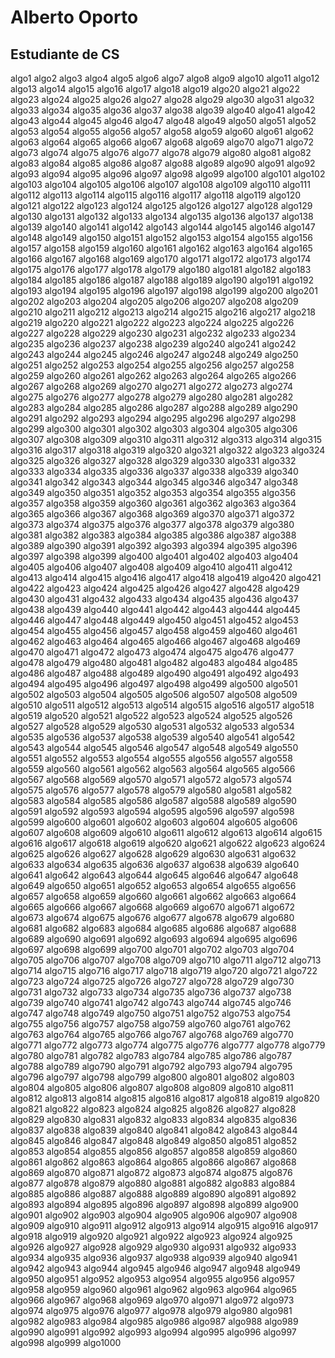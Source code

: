 # Alberto Oporto

## Estudiante de CS


algo1
algo2
algo3
algo4
algo5
algo6
algo7
algo8
algo9
algo10
algo11
algo12
algo13
algo14
algo15
algo16
algo17
algo18
algo19
algo20
algo21
algo22
algo23
algo24
algo25
algo26
algo27
algo28
algo29
algo30
algo31
algo32
algo33
algo34
algo35
algo36
algo37
algo38
algo39
algo40
algo41
algo42
algo43
algo44
algo45
algo46
algo47
algo48
algo49
algo50
algo51
algo52
algo53
algo54
algo55
algo56
algo57
algo58
algo59
algo60
algo61
algo62
algo63
algo64
algo65
algo66
algo67
algo68
algo69
algo70
algo71
algo72
algo73
algo74
algo75
algo76
algo77
algo78
algo79
algo80
algo81
algo82
algo83
algo84
algo85
algo86
algo87
algo88
algo89
algo90
algo91
algo92
algo93
algo94
algo95
algo96
algo97
algo98
algo99
algo100
algo101
algo102
algo103
algo104
algo105
algo106
algo107
algo108
algo109
algo110
algo111
algo112
algo113
algo114
algo115
algo116
algo117
algo118
algo119
algo120
algo121
algo122
algo123
algo124
algo125
algo126
algo127
algo128
algo129
algo130
algo131
algo132
algo133
algo134
algo135
algo136
algo137
algo138
algo139
algo140
algo141
algo142
algo143
algo144
algo145
algo146
algo147
algo148
algo149
algo150
algo151
algo152
algo153
algo154
algo155
algo156
algo157
algo158
algo159
algo160
algo161
algo162
algo163
algo164
algo165
algo166
algo167
algo168
algo169
algo170
algo171
algo172
algo173
algo174
algo175
algo176
algo177
algo178
algo179
algo180
algo181
algo182
algo183
algo184
algo185
algo186
algo187
algo188
algo189
algo190
algo191
algo192
algo193
algo194
algo195
algo196
algo197
algo198
algo199
algo200
algo201
algo202
algo203
algo204
algo205
algo206
algo207
algo208
algo209
algo210
algo211
algo212
algo213
algo214
algo215
algo216
algo217
algo218
algo219
algo220
algo221
algo222
algo223
algo224
algo225
algo226
algo227
algo228
algo229
algo230
algo231
algo232
algo233
algo234
algo235
algo236
algo237
algo238
algo239
algo240
algo241
algo242
algo243
algo244
algo245
algo246
algo247
algo248
algo249
algo250
algo251
algo252
algo253
algo254
algo255
algo256
algo257
algo258
algo259
algo260
algo261
algo262
algo263
algo264
algo265
algo266
algo267
algo268
algo269
algo270
algo271
algo272
algo273
algo274
algo275
algo276
algo277
algo278
algo279
algo280
algo281
algo282
algo283
algo284
algo285
algo286
algo287
algo288
algo289
algo290
algo291
algo292
algo293
algo294
algo295
algo296
algo297
algo298
algo299
algo300
algo301
algo302
algo303
algo304
algo305
algo306
algo307
algo308
algo309
algo310
algo311
algo312
algo313
algo314
algo315
algo316
algo317
algo318
algo319
algo320
algo321
algo322
algo323
algo324
algo325
algo326
algo327
algo328
algo329
algo330
algo331
algo332
algo333
algo334
algo335
algo336
algo337
algo338
algo339
algo340
algo341
algo342
algo343
algo344
algo345
algo346
algo347
algo348
algo349
algo350
algo351
algo352
algo353
algo354
algo355
algo356
algo357
algo358
algo359
algo360
algo361
algo362
algo363
algo364
algo365
algo366
algo367
algo368
algo369
algo370
algo371
algo372
algo373
algo374
algo375
algo376
algo377
algo378
algo379
algo380
algo381
algo382
algo383
algo384
algo385
algo386
algo387
algo388
algo389
algo390
algo391
algo392
algo393
algo394
algo395
algo396
algo397
algo398
algo399
algo400
algo401
algo402
algo403
algo404
algo405
algo406
algo407
algo408
algo409
algo410
algo411
algo412
algo413
algo414
algo415
algo416
algo417
algo418
algo419
algo420
algo421
algo422
algo423
algo424
algo425
algo426
algo427
algo428
algo429
algo430
algo431
algo432
algo433
algo434
algo435
algo436
algo437
algo438
algo439
algo440
algo441
algo442
algo443
algo444
algo445
algo446
algo447
algo448
algo449
algo450
algo451
algo452
algo453
algo454
algo455
algo456
algo457
algo458
algo459
algo460
algo461
algo462
algo463
algo464
algo465
algo466
algo467
algo468
algo469
algo470
algo471
algo472
algo473
algo474
algo475
algo476
algo477
algo478
algo479
algo480
algo481
algo482
algo483
algo484
algo485
algo486
algo487
algo488
algo489
algo490
algo491
algo492
algo493
algo494
algo495
algo496
algo497
algo498
algo499
algo500
algo501
algo502
algo503
algo504
algo505
algo506
algo507
algo508
algo509
algo510
algo511
algo512
algo513
algo514
algo515
algo516
algo517
algo518
algo519
algo520
algo521
algo522
algo523
algo524
algo525
algo526
algo527
algo528
algo529
algo530
algo531
algo532
algo533
algo534
algo535
algo536
algo537
algo538
algo539
algo540
algo541
algo542
algo543
algo544
algo545
algo546
algo547
algo548
algo549
algo550
algo551
algo552
algo553
algo554
algo555
algo556
algo557
algo558
algo559
algo560
algo561
algo562
algo563
algo564
algo565
algo566
algo567
algo568
algo569
algo570
algo571
algo572
algo573
algo574
algo575
algo576
algo577
algo578
algo579
algo580
algo581
algo582
algo583
algo584
algo585
algo586
algo587
algo588
algo589
algo590
algo591
algo592
algo593
algo594
algo595
algo596
algo597
algo598
algo599
algo600
algo601
algo602
algo603
algo604
algo605
algo606
algo607
algo608
algo609
algo610
algo611
algo612
algo613
algo614
algo615
algo616
algo617
algo618
algo619
algo620
algo621
algo622
algo623
algo624
algo625
algo626
algo627
algo628
algo629
algo630
algo631
algo632
algo633
algo634
algo635
algo636
algo637
algo638
algo639
algo640
algo641
algo642
algo643
algo644
algo645
algo646
algo647
algo648
algo649
algo650
algo651
algo652
algo653
algo654
algo655
algo656
algo657
algo658
algo659
algo660
algo661
algo662
algo663
algo664
algo665
algo666
algo667
algo668
algo669
algo670
algo671
algo672
algo673
algo674
algo675
algo676
algo677
algo678
algo679
algo680
algo681
algo682
algo683
algo684
algo685
algo686
algo687
algo688
algo689
algo690
algo691
algo692
algo693
algo694
algo695
algo696
algo697
algo698
algo699
algo700
algo701
algo702
algo703
algo704
algo705
algo706
algo707
algo708
algo709
algo710
algo711
algo712
algo713
algo714
algo715
algo716
algo717
algo718
algo719
algo720
algo721
algo722
algo723
algo724
algo725
algo726
algo727
algo728
algo729
algo730
algo731
algo732
algo733
algo734
algo735
algo736
algo737
algo738
algo739
algo740
algo741
algo742
algo743
algo744
algo745
algo746
algo747
algo748
algo749
algo750
algo751
algo752
algo753
algo754
algo755
algo756
algo757
algo758
algo759
algo760
algo761
algo762
algo763
algo764
algo765
algo766
algo767
algo768
algo769
algo770
algo771
algo772
algo773
algo774
algo775
algo776
algo777
algo778
algo779
algo780
algo781
algo782
algo783
algo784
algo785
algo786
algo787
algo788
algo789
algo790
algo791
algo792
algo793
algo794
algo795
algo796
algo797
algo798
algo799
algo800
algo801
algo802
algo803
algo804
algo805
algo806
algo807
algo808
algo809
algo810
algo811
algo812
algo813
algo814
algo815
algo816
algo817
algo818
algo819
algo820
algo821
algo822
algo823
algo824
algo825
algo826
algo827
algo828
algo829
algo830
algo831
algo832
algo833
algo834
algo835
algo836
algo837
algo838
algo839
algo840
algo841
algo842
algo843
algo844
algo845
algo846
algo847
algo848
algo849
algo850
algo851
algo852
algo853
algo854
algo855
algo856
algo857
algo858
algo859
algo860
algo861
algo862
algo863
algo864
algo865
algo866
algo867
algo868
algo869
algo870
algo871
algo872
algo873
algo874
algo875
algo876
algo877
algo878
algo879
algo880
algo881
algo882
algo883
algo884
algo885
algo886
algo887
algo888
algo889
algo890
algo891
algo892
algo893
algo894
algo895
algo896
algo897
algo898
algo899
algo900
algo901
algo902
algo903
algo904
algo905
algo906
algo907
algo908
algo909
algo910
algo911
algo912
algo913
algo914
algo915
algo916
algo917
algo918
algo919
algo920
algo921
algo922
algo923
algo924
algo925
algo926
algo927
algo928
algo929
algo930
algo931
algo932
algo933
algo934
algo935
algo936
algo937
algo938
algo939
algo940
algo941
algo942
algo943
algo944
algo945
algo946
algo947
algo948
algo949
algo950
algo951
algo952
algo953
algo954
algo955
algo956
algo957
algo958
algo959
algo960
algo961
algo962
algo963
algo964
algo965
algo966
algo967
algo968
algo969
algo970
algo971
algo972
algo973
algo974
algo975
algo976
algo977
algo978
algo979
algo980
algo981
algo982
algo983
algo984
algo985
algo986
algo987
algo988
algo989
algo990
algo991
algo992
algo993
algo994
algo995
algo996
algo997
algo998
algo999
algo1000
